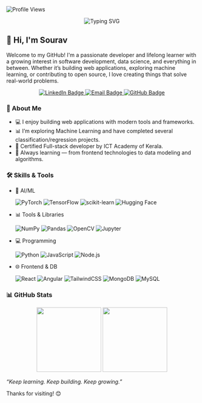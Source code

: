 ![Profile Views](https://komarev.com/ghpvc/?username=SouravO&label=Profile%20views&color=0e75b6&style=flat)

<p align="center"> <img src="https://readme-typing-svg.herokuapp.com?font=Fira+Code&duration=3000&pause=1000&color=00B86B&center=true&vCenter=true&multiline=true&width=700&height=80&lines=Full-Stack+Developer;Machine+Learning+Explorer;Lifelong+Learner;Always+Building+and+Improving" alt="Typing SVG" /> </p>

## 👋 Hi, I'm Sourav 
Welcome to my GitHub! I'm a passionate developer and lifelong learner with a growing interest in software development, data science, and everything in between. Whether it’s building web applications, exploring machine learning, or contributing to open source, I love creating things that solve real-world problems.

<p align="center"> <a href="https://www.linkedin.com/in/sourav5/" target="_blank"> <img src="https://img.shields.io/badge/LinkedIn-0A66C2?style=for-the-badge&logo=linkedin&logoColor=white" alt="LinkedIn Badge"/> </a> <a href="mailto:o.sourav5@gmail.com" target="_blank"> <img src="https://img.shields.io/badge/Gmail-D14836?style=for-the-badge&logo=gmail&logoColor=white" alt="Email Badge"/> </a> <a href="https://github.com/SouravO" target="_blank"> <img src="https://img.shields.io/badge/GitHub-181717?style=for-the-badge&logo=github&logoColor=white" alt="GitHub Badge"/> </a> </p>

### 🚀 About Me

- 💻 I enjoy building web applications with modern tools and frameworks.
- 📊 I’m exploring Machine Learning and have completed several classification/regression projects.
- 🧠 Certified Full-stack developer by ICT Academy of Kerala.
- 🌱 Always learning — from frontend technologies to data modeling and algorithms.
  
### 🛠️ Skills & Tools
- 🤖 AI/ML  

  ![PyTorch](https://img.shields.io/badge/PyTorch-%23EE4C2C.svg?style=flat&logo=PyTorch&logoColor=white)
  ![TensorFlow](https://img.shields.io/badge/TensorFlow-%23FF6F00.svg?style=flat&logo=tensorflow&logoColor=white)
  ![scikit-learn](https://img.shields.io/badge/Scikit--Learn-F7931E?style=flat&logo=scikit-learn&logoColor=white)
  ![Hugging Face](https://img.shields.io/badge/HuggingFace-%23FFD21F.svg?style=flat&logo=huggingface&logoColor=black)

- 📊 Tools & Libraries  

  ![NumPy](https://img.shields.io/badge/NumPy-%23013243.svg?style=flat&logo=numpy&logoColor=white)
  ![Pandas](https://img.shields.io/badge/Pandas-%23150458.svg?style=flat&logo=pandas&logoColor=white)
  ![OpenCV](https://img.shields.io/badge/OpenCV-%23white.svg?style=flat&logo=opencv&logoColor=blue)
  ![Jupyter](https://img.shields.io/badge/Jupyter-%23F37626.svg?style=flat&logo=Jupyter&logoColor=white)

- 💻 Programming  

  ![Python](https://img.shields.io/badge/Python-3776AB?style=flat&logo=python&logoColor=white)
  ![JavaScript](https://img.shields.io/badge/JavaScript-F7DF1E?style=flat&logo=javascript&logoColor=black)
  ![Node.js](https://img.shields.io/badge/Node.js-339933?style=flat&logo=nodedotjs&logoColor=white)

- 🌐 Frontend & DB  

  ![React](https://img.shields.io/badge/React-20232A?style=flat&logo=react&logoColor=61DAFB)
  ![Angular](https://img.shields.io/badge/Angular-DD0031?style=flat&logo=angular&logoColor=white)
  ![TailwindCSS](https://img.shields.io/badge/Tailwind_CSS-38B2AC?style=flat&logo=tailwind-css&logoColor=white)
  ![MongoDB](https://img.shields.io/badge/MongoDB-4EA94B?style=flat&logo=mongodb&logoColor=white)
  ![MySQL](https://img.shields.io/badge/MySQL-4479A1?style=flat&logo=mysql&logoColor=white)

### 📊 GitHub Stats
<p align="center"> <img src="https://github-readme-stats.vercel.app/api?username=SouravO&show_icons=true&theme=tokyonight" height="170" /> <img src="https://github-readme-streak-stats.herokuapp.com/?user=SouravO&theme=tokyonight" height="170" /> </p>  

*“Keep learning. Keep building. Keep growing.”*

Thanks for visiting! 😊  

